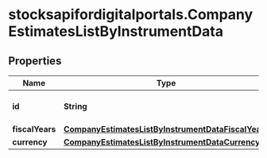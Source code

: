 # stocksapifordigitalportals.CompanyEstimatesListByInstrumentData

## Properties

Name | Type | Description | Notes
------------ | ------------- | ------------- | -------------
**id** | **String** | Identifier of the instrument | 
**fiscalYears** | [**CompanyEstimatesListByInstrumentDataFiscalYears**](CompanyEstimatesListByInstrumentDataFiscalYears.md) |  | [optional] 
**currency** | [**CompanyEstimatesListByInstrumentDataCurrency**](CompanyEstimatesListByInstrumentDataCurrency.md) |  | 


